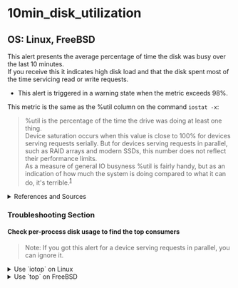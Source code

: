 # 10min_disk_utilization

## OS: Linux, FreeBSD

This alert presents the average percentage of time the disk was busy over the
last 10 minutes.  
If you receive this it indicates high disk load and that the disk spent most of the time servicing
read or write requests.

- This alert is triggered in a warning state when the metric exceeds 98%.

This metric is the same as the %util column on the command `iostat -x`:

> %util is the percentage of the time the drive was doing at least one thing.  
> Device saturation occurs when this value is close to 100% for devices serving requests serially.
> But for devices serving requests in parallel, such as RAID arrays and modern SSDs, this number
> does not reflect their performance limits.  
> As a measure of general IO busyness %util is fairly handy, but as an indication of how much the
> system is doing compared to what it can do, it's terrible.<sup>[1](
> https://brooker.co.za/blog/2014/07/04/iostat-pct.html) </sup>



<details>
<summary>References and Sources</summary>

1. [Two traps in iostat: %util and svctm](https://brooker.co.za/blog/2014/07/04/iostat-pct.html)

</details>

### Troubleshooting Section

#### Check per-process disk usage to find the top consumers

> Note: If you got this alert for a device serving requests in parallel, you can ignore it.

<details><summary>Use `iotop` on Linux</summary>

  `iotop` is a useful tool, similar to `top`, used to monitor Disk I/O usage, if you don't have it,
  then [install it](https://www.tecmint.com/iotop-monitor-linux-disk-io-activity-per-process/)
   ```
   root@netdata~ # sudo iotop
   ```
  Using this, you can see which processes are the main Disk I/O consumers on the `IO` column.

</details>

<details><summary>Use `top` on FreeBSD</summary>

You can use `top`:
   ```
   root@netdata~ # top -m io -o total
   ```
  The `-m io` sets `top` to display I/O statistics, and the `-o total` indicates the results will be
  ordered according to the field "Total".

</details>
